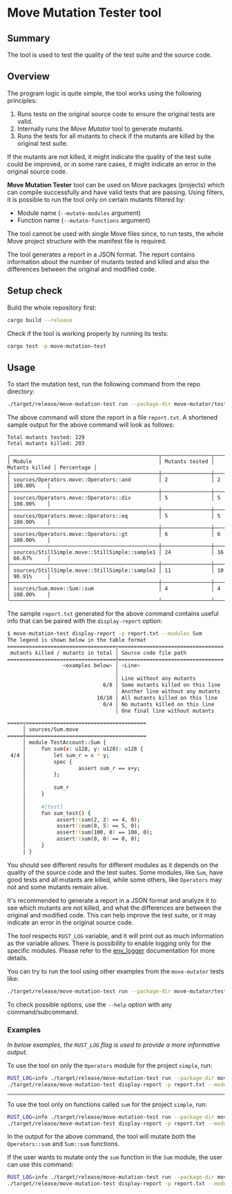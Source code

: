 # Move Mutation Tester tool

## Summary

The tool is used to test the quality of the test suite and the source code.

## Overview

The program logic is quite simple, the tool works using the following principles:
1. Runs tests on the original source code to ensure the original tests are valid.
2. Internally runs the _Move Mutator_ tool to generate mutants.
3. Runs the tests for all mutants to check if the mutants are killed by the original test suite.

If the mutants are not killed, it might indicate the quality of the test suite could be improved, or in some rare cases, it might indicate an error in the original source code.

**Move Mutation Tester** tool can be used on Move packages (projects) which can compile successfully and have valid tests that are passing.
Using filters, it is possible to run the tool only on certain mutants filtered by:
 - Module name (`--mutate-modules` argument)
 - Function name (`--mutate-functions` argument)

The tool cannot be used with single Move files since, to run tests, the whole Move project structure with the manifest file is required.

The tool generates a report in a JSON format. The report contains information
about the number of mutants tested and killed and also the differences between
the original and modified code.

## Setup check

Build the whole repository first:
```bash
cargo build --release
```

Check if the tool is working properly by running its tests:
```bash
cargo test -p move-mutation-test
```

## Usage

To start the mutation test, run the following command from the repo directory:
```bash
./target/release/move-mutation-test run --package-dir move-mutator/tests/move-assets/simple -o report.txt
```
The above command will store the report in a file `report.txt`.
A shortened sample output for the above command will look as follows:
```text
Total mutants tested: 229
Total mutants killed: 203

╭────────────────────────────────────────────────┬────────────────┬────────────────┬────────────╮
│ Module                                         │ Mutants tested │ Mutants killed │ Percentage │
├────────────────────────────────────────────────┼────────────────┼────────────────┼────────────┤
│ sources/Operators.move::Operators::and         │ 2              │ 2              │ 100.00%    │
├────────────────────────────────────────────────┼────────────────┼────────────────┼────────────┤
│ sources/Operators.move::Operators::div         │ 5              │ 5              │ 100.00%    │
├────────────────────────────────────────────────┼────────────────┼────────────────┼────────────┤
│ sources/Operators.move::Operators::eq          │ 5              │ 5              │ 100.00%    │
├────────────────────────────────────────────────┼────────────────┼────────────────┼────────────┤
│ sources/Operators.move::Operators::gt          │ 6              │ 6              │ 100.00%    │
├────────────────────────────────────────────────┼────────────────┼────────────────┼────────────┤
│ sources/StillSimple.move::StillSimple::sample1 │ 24             │ 16             │ 66.67%     │
├────────────────────────────────────────────────┼────────────────┼────────────────┼────────────┤
│ sources/StillSimple.move::StillSimple::sample2 │ 11             │ 10             │ 90.91%     │
├────────────────────────────────────────────────┼────────────────┼────────────────┼────────────┤
│ sources/Sum.move::Sum::sum                     │ 4              │ 4              │ 100.00%    │
╰────────────────────────────────────────────────┴────────────────┴────────────────┴────────────╯
```

The sample `report.txt` generated for the above command contains useful info that can be paired with the `display-report` option:
```bash
$ move-mutation-test display-report -p report.txt --modules Sum
The legend is shown below in the table format
===================================┬==================================
 mutants killed / mutants in total │ Source code file path
===================================┼==================================
                  <examples below> │ <Line>
                                   │
                                   │ Line without any mutants
                               6/8 │ Some mutants killed on this line
                                   │ Another line without any mutants
                             10/10 │ All mutants killed on this line
                               0/4 │ No mutants killed on this line
                                   │ One final line without mutants

=====┬=======================================
     │ sources/Sum.move
=====┼=======================================
     │ module TestAccount::Sum {
     │     fun sum(x: u128, y: u128): u128 {
 4/4 │         let sum_r = x * y;
     │         spec {
     │                 assert sum_r == x+y;
     │         };
     │
     │         sum_r
     │     }
     │
     │     #[test]
     │     fun sum_test() {
     │          assert!(sum(2, 2) == 4, 0);
     │          assert!(sum(0, 5) == 5, 0);
     │          assert!(sum(100, 0) == 100, 0);
     │          assert!(sum(0, 0) == 0, 0);
     │     }
     │ }
```

You should see different results for different modules as it depends on the
quality of the source code and the test suites. Some modules, like `Sum`, have good
tests and all mutants are killed, while some others, like `Operators`
may not and some mutants remain alive.

It's recommended to generate a report in a JSON format and analyze it to see
which mutants are not killed, and what the differences are between the original
and modified code. This can help improve the test suite, or it may indicate
an error in the original source code.

The tool respects `RUST_LOG` variable, and it will print out as much information as the variable allows.
There is possibility to enable logging only for the specific modules.
Please refer to the [env_logger](https://docs.rs/env_logger/latest/env_logger/) documentation for more details.

You can try to run the tool using other examples from the `move-mutator` tests like:
```bash
./target/release/move-mutation-test run --package-dir move-mutator/tests/move-assets/breakcontinue
```

To check possible options, use the `--help` option with any command/subcommand.

### Examples

_In below examples, the `RUST_LOG` flag is used to provide a more informative output._

To use the tool on only the `Operators` module for the project `simple`, run:
```bash
RUST_LOG=info ./target/release/move-mutation-test run --package-dir move-mutator/tests/move-assets/simple -o report.txt --move-2 --mutate-modules Operators
./target/release/move-mutation-test display-report -p report.txt --modules Operators
```
------------------------------------------------------------------------------------------------------------
To use the tool only on functions called `sum` for the project `simple`, run:
```bash
RUST_LOG=info ./target/release/move-mutation-test run --package-dir move-mutator/tests/move-assets/simple -o report.txt --move-2 --mutate-functions sum
./target/release/move-mutation-test display-report -p report.txt --modules Operators,Sum
```
In the output for the above command, the tool will mutate both the `Operators::sum` and `Sum::sum` functions.

If the user wants to mutate only the `sum` function in the `Sum` module, the user can use this command:
```bash
RUST_LOG=info ./target/release/move-mutation-test run --package-dir move-mutator/tests/move-assets/simple -o report.txt --move-2 --mutate-functions sum --mutate-modules Sum
./target/release/move-mutation-test display-report -p report.txt --modules Sum
```

[aptos-core]: https://github.com/aptos-labs/aptos-core/
